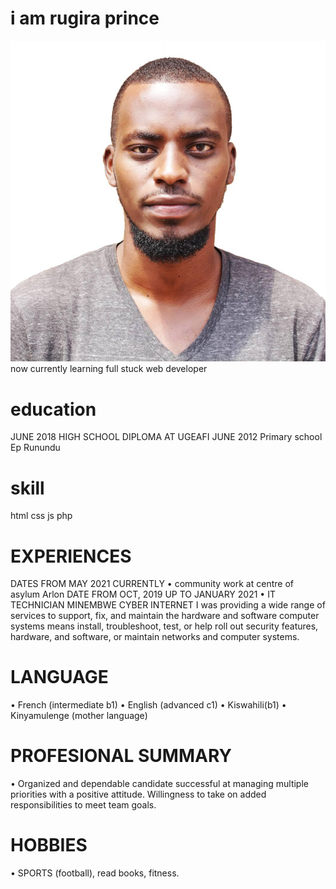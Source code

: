 # i am rugira prince

![rugiraprince](./img/rugiraprince.jpg)
 now currently learning full stuck web developer

# education
JUNE 2018
HIGH SCHOOL DIPLOMA AT UGEAFI
JUNE 2012
Primary school Ep Runundu
# skill
html
css
js 
php


# EXPERIENCES
DATES FROM MAY 2021 CURRENTLY
• community work at centre of asylum Arlon
DATE FROM OCT, 2019 UP TO JANUARY 2021
• IT TECHNICIAN MINEMBWE CYBER INTERNET
I was providing a wide range of services to support, fix, and maintain the hardware and
software computer systems means install, troubleshoot, test, or help roll out security features,
hardware, and software, or maintain networks and computer systems.
# LANGUAGE
• French (intermediate b1)
• English (advanced c1)
• Kiswahili(b1)
• Kinyamulenge (mother language)

# PROFESIONAL SUMMARY
• Organized and dependable candidate successful at managing multiple priorities with a
positive attitude. Willingness to take on added responsibilities to meet team goals.
# HOBBIES
• SPORTS (football), read books, fitness.
